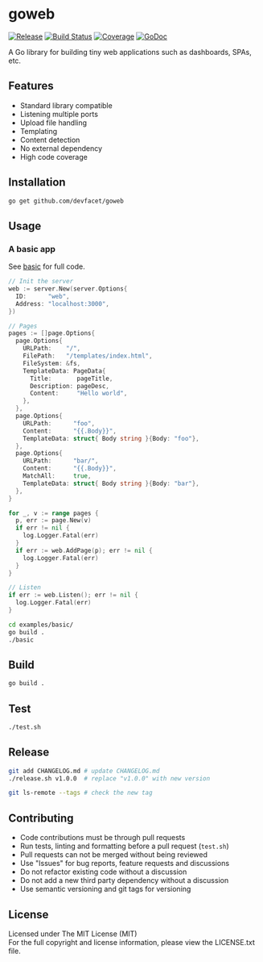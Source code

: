 # goweb

[![Release][release-image]][release-url] [![Build Status][build-image]][build-url] [![Coverage][coverage-image]][coverage-url] [![GoDoc][doc-image]][doc-url]

A Go library for building tiny web applications such as dashboards, SPAs, etc.

## Features

- Standard library compatible 
- Listening multiple ports
- Upload file handling
- Templating
- Content detection
- No external dependency
- High code coverage

## Installation

```bash
go get github.com/devfacet/goweb
```

## Usage

### A basic app

See [basic](examples/basic/main.go) for full code.

```go
// Init the server
web := server.New(server.Options{
  ID:      "web",
  Address: "localhost:3000",
})

// Pages
pages := []page.Options{
  page.Options{
    URLPath:    "/",
    FilePath:   "/templates/index.html",
    FileSystem: &fs,
    TemplateData: PageData{
      Title:       pageTitle,
      Description: pageDesc,
      Content:     "Hello world",
    },
  },
  page.Options{
    URLPath:      "foo",
    Content:      "{{.Body}}",
    TemplateData: struct{ Body string }{Body: "foo"},
  },
  page.Options{
    URLPath:      "bar/",
    Content:      "{{.Body}}",
    MatchAll:     true,
    TemplateData: struct{ Body string }{Body: "bar"},
  },
}

for _, v := range pages {
  p, err := page.New(v)
  if err != nil {
    log.Logger.Fatal(err)
  }
  if err := web.AddPage(p); err != nil {
    log.Logger.Fatal(err)
  }
}

// Listen
if err := web.Listen(); err != nil {
  log.Logger.Fatal(err)
}
```

```bash
cd examples/basic/
go build .
./basic
```

## Build

```bash
go build .
```

## Test

```bash
./test.sh
```

## Release

```bash
git add CHANGELOG.md # update CHANGELOG.md
./release.sh v1.0.0  # replace "v1.0.0" with new version

git ls-remote --tags # check the new tag
```

## Contributing

- Code contributions must be through pull requests
- Run tests, linting and formatting before a pull request (`test.sh`)
- Pull requests can not be merged without being reviewed
- Use "Issues" for bug reports, feature requests and discussions
- Do not refactor existing code without a discussion
- Do not add a new third party dependency without a discussion
- Use semantic versioning and git tags for versioning

## License

Licensed under The MIT License (MIT)  
For the full copyright and license information, please view the LICENSE.txt file.


[release-url]: https://github.com/devfacet/goweb/releases/latest
[release-image]: https://img.shields.io/github/release/devfacet/goweb.svg

[build-url]: https://travis-ci.org/devfacet/goweb
[build-image]: https://travis-ci.org/devfacet/goweb.svg?branch=master

[coverage-url]: https://coveralls.io/github/devfacet/goweb?branch=master
[coverage-image]: https://coveralls.io/repos/devfacet/goweb/badge.svg?branch=master&service=github

[doc-url]: https://godoc.org/github.com/devfacet/goweb
[doc-image]: https://godoc.org/github.com/devfacet/goweb?status.svg
